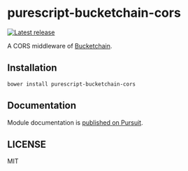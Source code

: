 # purescript-bucketchain-cors

[![Latest release](http://img.shields.io/github/release/Bucketchain/purescript-bucketchain-cors.svg)](https://github.com/Bucketchain/purescript-bucketchain-cors/releases)

A CORS middleware of [Bucketchain](https://github.com/Bucketchain/purescript-bucketchain).

## Installation

```
bower install purescript-bucketchain-cors
```

## Documentation

Module documentation is [published on Pursuit](http://pursuit.purescript.org/packages/purescript-bucketchain-cors).

## LICENSE

MIT
